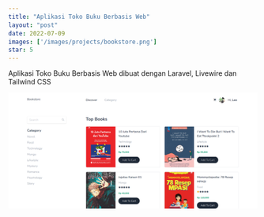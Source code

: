 ```yaml
---
title: "Aplikasi Toko Buku Berbasis Web"
layout: "post"
date: 2022-07-09
images: ['/images/projects/bookstore.png']
star: 5
---
```


Aplikasi Toko Buku Berbasis Web dibuat dengan Laravel, Livewire dan Tailwind CSS

![Preview](/images/projects/bookstore.png)